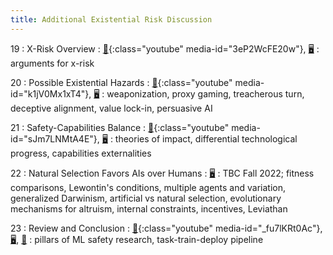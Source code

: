 ```yaml
---
title: Additional Existential Risk Discussion
---
```


19
: X-Risk Overview
: [🎥](#media-popup){:class="youtube" media-id="3eP2WcFE20w"}, [🖥️](https://docs.google.com/presentation/d/19IuBw7GsO6MEeOQIAbY6imDnWLSLT4Fzk2PAW6xq_gA/edit?usp=sharing)
: arguments for x-risk

20
: Possible Existential Hazards
: [🎥](#media-popup){:class="youtube" media-id="k1jV0Mx1xT4"}, [🖥️](https://docs.google.com/presentation/d/1tp65f22ZhWoKdie6VNrh2nY1dWLoK_0WXSSXzdBYLt4/edit?usp=sharing)
: weaponization, proxy gaming, treacherous turn, deceptive alignment, value lock-in, persuasive AI

21
: Safety-Capabilities Balance
: [🎥](#media-popup){:class="youtube" media-id="sJm7LNMtA4E"}, [🖥️](https://docs.google.com/presentation/d/1P2VsZClM6YsK_vYtO66Yt-JeKlCFBABK-4ieZf0F2B4/edit?usp=sharing)
: theories of impact, differential technological progress, capabilities externalities

22
: Natural Selection Favors AIs over Humans
: [🖥️](https://docs.google.com/presentation/d/1asx5L-tEk5mZTxvO2xzty_YII8fUy7XNgv6Fh55IUBM/edit?usp=sharing)
: TBC Fall 2022; fitness comparisons, Lewontin's conditions, multiple agents and variation, generalized Darwinism, artificial vs natural selection, evolutionary mechanisms for altruism, internal constraints, incentives, Leviathan

23
: Review and Conclusion
: [🎥](#media-popup){:class="youtube" media-id="_fu7lKRt0Ac"}, [🖥️](https://docs.google.com/presentation/d/1EL9ogIdzapL8_tZMMTw0CfhusRmHtnqA9uh3Wcoutj4/edit?usp=sharing), [📝](https://drive.google.com/file/d/1bKAyPeWSz4_jr3vdm2rHKrWu_xe-CNv_/view?usp=sharing)
: pillars of ML safety research, task-train-deploy pipeline
